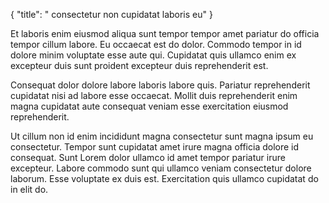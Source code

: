 {
"title": " consectetur non cupidatat laboris eu"
}

Et laboris enim eiusmod aliqua sunt tempor tempor amet pariatur do officia tempor cillum labore. Eu occaecat est do dolor. Commodo tempor in id dolore minim voluptate esse aute qui. Cupidatat quis ullamco enim ex excepteur duis sunt proident excepteur duis reprehenderit est.

Consequat dolor dolore labore laboris labore quis. Pariatur reprehenderit cupidatat nisi ad labore esse occaecat. Mollit duis reprehenderit enim magna cupidatat aute consequat veniam esse exercitation eiusmod reprehenderit.

Ut cillum non id enim incididunt magna consectetur sunt magna ipsum eu consectetur. Tempor sunt cupidatat amet irure magna officia dolore id consequat. Sunt Lorem dolor ullamco id amet tempor pariatur irure excepteur. Labore commodo sunt qui ullamco veniam consectetur dolore laborum. Esse voluptate ex duis est. Exercitation quis ullamco cupidatat do in elit do.
